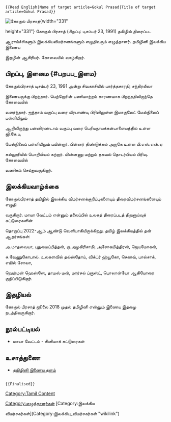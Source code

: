 ```{=mediawiki}
{{Read English|Name of target article=Gokul Prasad|Title of target article=Gokul Prasad}}
```
![கோகுல் பிரசாத்](கோகுல்_பிரசாத்.jpg "கோகுல் பிரசாத்"){width="331"
height="331"} கோகுல் பிரசாத் (பிறப்பு: டிசம்பர் 23, 1991) தமிழில் திரைப்பட
ஆராய்ச்சிகளும் இலக்கியவிமர்சனங்களும் எழுதிவரும் எழுத்தாளர். தமிழினி இலக்கிய இணைய
இதழின் ஆசிரியர். கோவையில் வாழ்கிறார்.

## பிறப்பு, இளமை {#பறபப_இளம}

கோகுல்பிரசாத் டிசம்பர் 23, 1991 அன்று சிவகாசியில் பார்த்தசாரதி, சந்திரலீலா
இணையருக்கு பிறந்தார். பெற்றோரின் பணிமாற்றம் காரணமாக பிறந்ததிலிருந்தே கோவையில்
வளர்ந்தார். ஐந்தாம் வகுப்பு வரை வீரபாண்டி பிரிவிலுள்ள இமாகுலேட் மேல்நிலைப் பள்ளியிலும்
ஆறிலிருந்து பன்னிரண்டாம் வகுப்பு வரை பெரியநாயக்கன்பாளையத்தில் உள்ள ஜி.கே.டி
மேல்நிலைப் பள்ளியிலும் பயின்றார். பின்னர் திண்டுக்கல் அருகே உள்ள பி.எஸ்.என்.ஏ
கல்லூரியில் பொறியியல் கற்றார். மின்னணு மற்றும் தகவல் தொடர்பியல் பிரிவு. கோவையில்
வணிகம் செய்துவருகிறார்.

## இலக்கியவாழ்க்கை

கோகுல்பிரசாத் தமிழில் இலக்கிய விமர்சனக்குறிப்புகளையும் திரைவிமர்சனங்களையும் எழுதி
வருகிறார். மாயா வேட்டம் என்னும் தலைப்பில் உலகத் திரைப்படத் திறனாய்வுக் கட்டுரைகளின்
தொகுப்பு 2022-ஆம் ஆண்டு வெளியாகியிருக்கிறது. தமிழ் இலக்கியத்தில் தன் ஆதர்சங்கள்:
அ.மாதவையா, புதுமைப்பித்தன், கு.அழகிரிசாமி, அசோகமித்திரன், ஜெயமோகன்,
சு.வேணுகோபால். உலகளவில் தல்ஸ்தோய், விக்ட்ர் ஹ்யூகோ, செகாவ், பால்சாக், எமில் சோலா,
ஹெர்மன் ஹெஸ்ஸே, தாமஸ் மன், மார்சல் ப்ரூஸ்ட், பொலான்யோ ஆகியோரை குறிப்பிடுகிறார்.

## இதழியல்

கோகுல் பிரசாத் ஜூலை 2018 முதல் தமிழினி என்னும் இணைய இதழை நடத்திவருகிறார்.

## நூல்பட்டியல்

-   மாயா வேட்டம் - சினிமாக் கட்டுரைகள்

## உசாத்துணை

-   [தமிழினி இணைய தளம்](https://tamizhini.in/)

```{=mediawiki}
{{Finalised}}
```
[Category:Tamil Content](Category:Tamil_Content "wikilink")
[Category:எழுத்தாளர்கள்](Category:எழுத்தாளர்கள் "wikilink") [Category:இலக்கிய
விமர்சகர்கள்](Category:இலக்கிய_விமர்சகர்கள் "wikilink")
